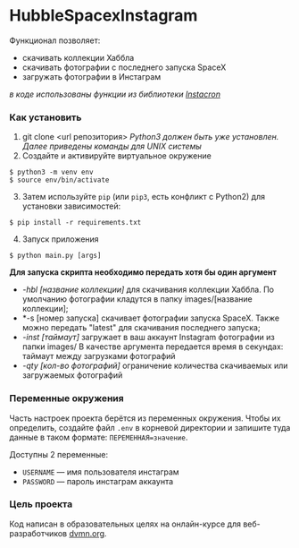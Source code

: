 # HubbleSpacexInstagram
Функционал позволяет:
* скачивать коллекции Хаббла
* скачивать фотографии с последнего запуска SpaceX
* загружать фотографии в Инстаграм

*в коде использованы функции из библиотеки [Instacron](https://github.com/basnijholt/instacron)*

### Как установить

1. git clone <url репозитория> 
*Python3 должен быть уже установлен.*
*Далее приведены команды для UNIX системы*
2. Создайте и активируйте виртуальное окружение
```
$ python3 -m venv env
$ source env/bin/activate

```
3. Затем используйте `pip` (или `pip3`, есть конфликт с Python2) для установки зависимостей:
```
$ pip install -r requirements.txt
```
4. Запуск приложения
```
$ python main.py [args]
```
**Для запуска скрипта необходимо передать хотя бы один аргумент**
* *-hbl [название коллекции]* для скачивания коллекции Хаббла. По умолчанию фотографии кладутся в папку images/[название коллекции];
* *-s [номер запуска] скачивает фотографии запуска SpaceX. Также можно передать "latest" для скачивания последнего запуска;
* *-inst [таймаут]* загружает в ваш аккаунт Instagram фотографии из папки images/
В качестве аргумента передается время в секундах: таймаут между загрузками фотографий
* *-qty [кол-во фотографий]* ограничение количества скачиваемых или загружаемых фотографий


### Переменные окружения

Часть настроек проекта берётся из переменных окружения. Чтобы их определить, создайте файл `.env` в корневой директории и запишите туда данные в таком формате: `ПЕРЕМЕННАЯ=значение`.

Доступны 2 переменные:
- `USERNAME` — имя пользователя инстаграм
- `PASSWORD` — пароль инстаграм аккаунта

### Цель проекта

Код написан в образовательных целях на онлайн-курсе для веб-разработчиков [dvmn.org](https://dvmn.org/).
